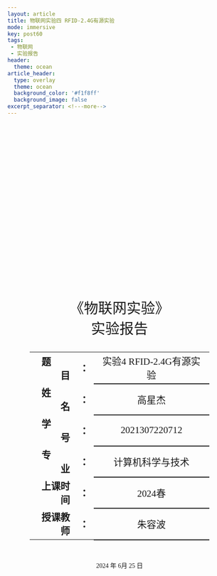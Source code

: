 ```yaml
---
layout: article
title: 物联网实验四 RFID-2.4G有源实验
mode: immersive
key: post60
tags:
 - 物联网
 - 实验报告
header:
  theme: ocean
article_header:
  type: overlay
  theme: ocean
  background_color: '#f1f8ff'
  background_image: false
excerpt_separator: <!---more-->
---
```

<!---more-->
<div class="cover" style="page-break-after:always;font-family:仿宋;width:100%;height:100%;border:none;margin: 0 auto;text-align:center;">
    <div style="width:80%;;margin: 0 auto;height:0;padding-bottom:25%;">
        <img src="/assets/%E5%AE%9E%E9%AA%8C4%20RFID-2.4G%E6%9C%89%E6%BA%90%E5%AE%9E%E9%AA%8C.assets/%E6%9C%AA%E5%91%BD%E5%90%8D.jpg" alt="校名" style="width:100%;"/></div>
    <br><br>
    <div style="width:40%;margin: 0 auto;height:0;padding-bottom:40%;">
        <img src="/assets/%E5%AE%9E%E9%AA%8C4%20RFID-2.4G%E6%9C%89%E6%BA%90%E5%AE%9E%E9%AA%8C.assets/%E6%9C%AA%E5%91%BD%E5%90%8D.png" alt="校徽" style="width:100%;"/></div>
    <br><br>
    <p style="text-align:center;font-size:24pt;margin: 0 auto">《物联网实验》</p>
    <p style="text-align:center;font-size:24pt;margin: 0 auto">实验报告 </p>
    <br><br>
    <table style="border:none;text-align:center;width:80%;font-family:仿宋;margin: 0 auto;">
    <tbody style="font-family:仿宋;font-size:16pt;">
    	<tr style="font-weight:bold;"> 
    		<td style="width:25%;text-align:right;">题&emsp;&emsp;目</td><td style="width:5%">：</td> 
    		<td style="font-weight:normal;border-bottom: 2px solid;text-align:center;">实验4 RFID-2.4G有源实验</td></tr>
        <tr style="font-weight:bold;"> 
    		<td style="width:25%;text-align:right;">姓&emsp;&emsp;名</td><td style="width:5%">：</td> 
    		<td style="font-weight:normal;border-bottom: 2px solid;text-align:center;">高星杰</td></tr>
    	<tr style="font-weight:bold;"> 
    		<td style="width:25%;text-align:right;">学&emsp;&emsp;号</td><td style="width:5%">：</td> 
    		<td style="font-weight:normal;border-bottom: 2px solid;text-align:center;">2021307220712</td></tr>
        <tr style="font-weight:bold;"> 
    		<td style="width:25%;text-align:right;">专&emsp;&emsp;业</td><td style="width:5%">：</td> 
    		<td style="font-weight:normal;border-bottom: 2px solid;text-align:center;">计算机科学与技术</td></tr>
    	<tr style="font-weight:bold;"> 
    		<td style="width:25%;text-align:right;">上课时间</td><td style="width:5%">：</td> 
    		<td style="font-weight:normal;border-bottom: 2px solid;text-align:center;">2024春</td></tr>
    	<tr style="font-weight:bold;"> 
    		<td style="width:25%;text-align:right;">授课教师</td><td style="width:5%">：</td> 
    		<td style="font-weight:normal;border-bottom: 2px solid;text-align:center;">朱容波</td></tr>
    </tbody></table>
 		<br><br><p style="text-align:center;">2024 年 6月 25 日</p>
</div>

[TOC]

# 实验4 RFID-2.4G有源实验

## 实验目的

- 加深RFID-2.4G技术的理解
- 掌握使用RFID的数据读取的方式
- 了解2.4G有源卡的读取
- 更好地理解物联网中的RFID标签的设计原理；
- 进一步熟练实验，提高自己的实践动手能力；

## 实验要求

- 通信协议：2.4G有源RFID

- 实验内容：2.4G有源RFID数据读取

- 参考视频：2.4G有源RFID数据读取实验.mp4

- 通过Python编写界面程序实现RFID端口数据读取


## 实验设备

- 硬件：2.4G 有缘 RFID 节点，串口线，物联网实验开发箱； 
- 软件：Keli4 For ARM 开发软件，串口调试工具； 
- 参考资料：协议栈 API 接口说明文档，LoRa 源码，STM32 工程源码

## 实验原理

在进行实验之前，要先对实验理论进行了解。

首先我们要对RFID-2.4G技术进行了解，对此我们将以问答的形式给出。

### 什么是有源RFID-2.4G？

RFID-2.4G 是工作在2.4GHz频段的射频识别系统（RFID），这是一种利用无线电波进行非接触式数据传输的技术，广泛应用于资产跟踪、人员定位、供应链管理等领域。2.4GHz频段属于微波频段的一部分，具体范围通常在2.4GHz至2.5GHz之间。由于这一频段与Wi-Fi、蓝牙等常见设备共用，具有较好的兼容性和全球应用前景。

RFID-2.4G系统通常为有源RFID系统，这意味着标签内置有电池，可以主动发送信号，而不是像无源RFID那样依赖读卡器提供能量。有源标签具备较长的读取距离，通常可达数十米甚至几百米；较大的数据存储容量，可以存储大量数据如传感器数据、时间戳等；多功能性，可以实现环境监测、实时定位等高级功能。

这种系统广泛应用于需要远距离数据传输和监控的场景，如仓库和工厂中高价值物品的资产追踪、安全管理中的人员定位（例如医院病人监控、监狱囚犯管理），以及物流运输过程中货物的实时监控。其优势包括读取距离长、实时数据传输和高数据处理能力，但也面临电池寿命需要定期更换、系统成本较高以及可能受到频段共用设备干扰的问题。

所以我们就可以了解RFID-2.4G系统是利用2.4GHz频段进行数据传输，凭借其远距离读取和实时监控的能力，在资产追踪、人员定位和供应链管理等领域有着广泛应用。尽管面临一些挑战，其独特优势使其在许多应用场景中仍然是不可替代的技术手段。

## 实验步骤

1. 前期准备：观看实验教学视频，了解实验步骤，理解实验原理，阅读参考手册，详细了解实验步骤，抓住实验细节；
2. 标签连接好电源；
3. 用公母直连线连接电脑串口和有源2.4G节点的DB9接头，S1开关拨打到左边，让DB9和2.4G读卡器相连；
4. 打开串口调试助手，串口参数：9600 8 N 1 ，标签自动向读卡器发信息，其中 FB 10 00 00 0C 0F 01 01 就是读到的有源卡的卡号。
5. 使用GUI显示界串口接收到的数据。 

## 实验结果

### 1 标签连接好电源

![image-20240626192948733](/assets/%E5%AE%9E%E9%AA%8C4%20RFID-2.4G%E6%9C%89%E6%BA%90%E5%AE%9E%E9%AA%8C.assets/image-20240626192948733.png)

### 2 连接有源2.4G节点和电脑

![image-20240626193000812](/assets/%E5%AE%9E%E9%AA%8C4%20RFID-2.4G%E6%9C%89%E6%BA%90%E5%AE%9E%E9%AA%8C.assets/image-20240626193000812.png)

### 3 使用串口调试助手读取卡号

![f7be87e9a07c64436af2ac66fa1149f4](/assets/%E5%AE%9E%E9%AA%8C4%20RFID-2.4G%E6%9C%89%E6%BA%90%E5%AE%9E%E9%AA%8C.assets/f7be87e9a07c64436af2ac66fa1149f4.png)

### 4 使用Python编写可视化GUI，并接收数据

![db6785af4fbc48c37961a5e5c45dee6c](/assets/%E5%AE%9E%E9%AA%8C4%20RFID-2.4G%E6%9C%89%E6%BA%90%E5%AE%9E%E9%AA%8C.assets/db6785af4fbc48c37961a5e5c45dee6c.png)

#### 完整代码+逐行注释

```python
import threading  # 用于实现多线程
import serial  # pySerial库，用于串口通信
from tkinter import ttk  # ttk模块提供了若干新小部件
import tkinter as tk  # Tkinter是Python的标准GUI库
import binascii  # 用于二进制和ASCII字符串的相互转换

# 一个简单的信息窗口类


class InformWindow:
    def __init__(self, informStr):
        self.window = tk.Tk()
        self.window.title("Information")  # 设置窗口标题
        self.window.geometry("220x60")  # 设置窗口大小
        label = tk.Label(self.window, text=informStr)  # 显示信息的标签
        buttonOK = tk.Button(self.window, text="OK",
                             command=self.processButtonOK)  # 确定按钮
        label.pack(side=tk.TOP)
        buttonOK.pack(side=tk.BOTTOM)
        self.window.mainloop()  # 进入消息循环

    def processButtonOK(self):
        self.window.destroy()  # 销毁窗口

# 主GUI类


class mainGUI:
    def __init__(self):
        window = tk.Tk()
        window.title("GUI UART Tx/Rx Demo")  # 设置窗口标题
        self.uartState = False  # 标识串口是否打开

        # 包含COM信息和开始/停止按钮的框架
        frame_COMinf = tk.Frame(window)
        frame_COMinf.grid(row=1, column=1)
        labelCOM = tk.Label(frame_COMinf, text="COMx: ")  # COM端口标签
        self.COM = tk.StringVar(value="COM1")  # COM端口变量
        ertryCOM = tk.Entry(frame_COMinf, textvariable=self.COM)  # 输入COM端口
        labelCOM.grid(row=1, column=1, padx=5, pady=3)
        ertryCOM.grid(row=1, column=2, padx=5, pady=3)
        labelBaudrate = tk.Label(frame_COMinf, text="Baudrate: ")  # 波特率标签
        self.Baudrate = tk.IntVar(value=115200)  # 波特率变量
        ertryBaudrate = tk.Entry(
            frame_COMinf, textvariable=self.Baudrate)  # 输入波特率
        labelBaudrate.grid(row=1, column=3, padx=5, pady=3)
        ertryBaudrate.grid(row=1, column=4, padx=5, pady=3)
        labelParity = tk.Label(frame_COMinf, text="Parity: ")  # 校验位标签
        self.Parity = tk.StringVar(value="NONE")  # 校验位变量
        comboParity = ttk.Combobox(
            frame_COMinf, width=17, textvariable=self.Parity)  # 校验位下拉框
        comboParity["values"] = ("NONE", "ODD", "EVEN", "MARK", "SPACE")
        comboParity["state"] = "readonly"
        labelParity.grid(row=2, column=1, padx=5, pady=3)
        comboParity.grid(row=2, column=2, padx=5, pady=3)
        labelStopbits = tk.Label(frame_COMinf, text="Stopbits: ")  # 停止位标签
        self.Stopbits = tk.StringVar(value="1")  # 停止位变量
        comboStopbits = ttk.Combobox(
            frame_COMinf, width=17, textvariable=self.Stopbits)  # 停止位下拉框
        comboStopbits["values"] = ("1", "1.5", "2")
        comboStopbits["state"] = "readonly"
        labelStopbits.grid(row=2, column=3, padx=5, pady=3)
        comboStopbits.grid(row=2, column=4, padx=5, pady=3)
        self.buttonSS = tk.Button(
            frame_COMinf, text="Start", command=self.processButtonSS)  # 开始/停止按钮
        self.buttonSS.grid(row=3, column=4, padx=5, pady=3, sticky=tk.E)

        # 串口对象
        self.ser = serial.Serial()

        # 串口读取线程
        self.ReadUARTThread = threading.Thread(target=self.ReadUART)
        self.ReadUARTThread.start()

        # 接收数据的框架
        frameRecv = tk.Frame(window)
        frameRecv.grid(row=2, column=1)
        labelOutText = tk.Label(frameRecv, text="ReceivedData:")  # 接收数据标签
        labelOutText.grid(row=1, column=1, padx=3, pady=2, sticky=tk.W)
        frameRecvSon = tk.Frame(frameRecv)
        frameRecvSon.grid(row=2, column=1)
        scrollbarRecv = tk.Scrollbar(frameRecvSon)
        scrollbarRecv.pack(side=tk.RIGHT, fill=tk.Y)
        self.OutputText = tk.Text(frameRecvSon, wrap=tk.WORD, width=60,
                                  height=20, yscrollcommand=scrollbarRecv.set)  # 显示接收数据的文本框
        self.OutputText.pack()

        # 发送数据的框架
        frameTrans = tk.Frame(window)
        frameTrans.grid(row=3, column=1)
        labelInText = tk.Label(frameTrans, text="To Transmit Data:")  # 发送数据标签
        labelInText.grid(row=1, column=1, padx=3, pady=2, sticky=tk.W)
        frameTransSon = tk.Frame(frameTrans)
        frameTransSon.grid(row=2, column=1)
        scrollbarTrans = tk.Scrollbar(frameTransSon)
        scrollbarTrans.pack(side=tk.RIGHT, fill=tk.Y)
        self.InputText = tk.Text(frameTransSon, wrap=tk.WORD, width=60,
                                 height=5, yscrollcommand=scrollbarTrans.set)  # 输入发送数据的文本框
        self.InputText.pack()
        self.buttonSend = tk.Button(
            frameTrans, text="Send", command=self.processButtonSend)  # 发送按钮
        self.buttonSend.grid(row=3, column=1, padx=5, pady=3, sticky=tk.E)
        window.mainloop()

    def processButtonSS(self):
        if (self.uartState):
            self.ser.close()  # 关闭串口
            self.buttonSS["text"] = "Start"  # 更改按钮文字
            self.uartState = False
        else:
            # 重新启动串口
            self.ser.port = self.COM.get()
            self.ser.baudrate = self.Baudrate.get()
            strParity = self.Parity.get()
            if (strParity == "NONE"):
                self.ser.parity = serial.PARITY_NONE
            elif (strParity == "ODD"):
                self.ser.parity = serial.PARITY_ODD
            elif (strParity == "EVEN"):
                self.ser.parity = serial.PARITY_EVEN
            elif (strParity == "MARK"):
                self.ser.parity = serial.PARITY_MARK
            elif (strParity == "SPACE"):
                self.ser.parity = serial.PARITY_SPACE

            strStopbits = self.Stopbits.get()
            if (strStopbits == "1"):
                self.ser.stopbits = serial.STOPBITS_ONE
            elif (strStopbits == "1.5"):
                self.ser.stopbits = serial.STOPBITS_ONE_POINT_FIVE
            elif (strStopbits == "2"):
                self.ser.stopbits = serial.STOPBITS_TWO

            try:
                self.ser.open()  # 打开串口
            except:
                informStr = "Can't open " + self.ser.port
                InformWindow(informStr)

            if (self.ser.isOpen()):  # 打开成功
                self.buttonSS["text"] = "Stop"  # 更改按钮文字
                self.uartState = True

    def processButtonSend(self):
        if (self.uartState):
            strToSend = self.InputText.get(1.0, tk.END)
            bytesToSend = bytes.fromhex(strToSend[0:-1])  # 将输入的十六进制字符串转换为字节
            self.ser.write(bytesToSend)  # 发送数据
            print(bytesToSend)
        else:
            informStr = "UART is not open"
            InformWindow(informStr)

    def ReadUART(self):
        while True:
            if (self.uartState):
                try:
                    ch = self.ser.read()  # 读取一个字节
                    print(ch, end='')
                    data = str(binascii.b2a_hex(ch))  # 将字节转换为十六进制字符串
                    print(str(data[1:]).split('\\x'))
                    self.OutputText.insert(
                        tk.END, data.split('b\'\\x'))  # 在文本框中显示接收到的数据
                except:
                    informStr = "Error reading UART"
                    InformWindow(informStr)
                    self.ser.close()  # 关闭串口
                    self.buttonSS["text"] = "Start"
                    self.uartState = False


# 启动主GUI
mainGUI()

```



## 实验总结与感悟

本次实验是一次难忘且充实的学习体验，通过实际操作2.4G有源RFID系统，我不仅加深了对RFID技术的理解，也提升了自己在物联网领域的动手实践能力。

在实验的开始阶段，我观看了教学视频并阅读了相关文档，详细了解了实验的每一步骤和技术原理。通过预先的理论学习，使我在动手操作时更加得心应手。特别是在连接硬件和调试软件时，视频的演示和指导为我提供了清晰的操作路径，减少了许多可能遇到的困惑和问题。

实验过程中，我们小组齐心协力，按照步骤连接读卡器和标签，并通过串口调试助手成功读取到了有源RFID标签的数据。当我们在调试过程中遇到数据传输不稳定的问题时，通过查阅资料和与同学讨论，我们找到了问题的根源并成功解决。这一过程不仅增强了团队协作精神，也让我意识到理论知识和实际操作的紧密联系。

在整个实验中，最让我感到兴奋的是将理论转化为实践的过程。从代码编写到硬件连接，每一步都充满了挑战和乐趣。特别是通过Python编写的程序实现了对串口数据的实时监控和可视化展示，这不仅仅是一次编程练习，更是一次全面的系统设计和实现的过程。在看到实验结果成功显示在屏幕上的那一刻，我深深感受到了成就感和满足感。

通过这次实验，我深刻理解了2.4G有源RFID在物联网中的广泛应用，特别是在物流运输和人员定位等领域的巨大潜力。我们使用的有源RFID系统以其稳定、低功耗和长距离的特点，展示了其在实际应用中的优势。实验中的每一个环节都让我更加熟悉了物联网硬件和软件的结合，为未来的学习和工作打下了坚实的基础。

本次实验不仅巩固了课堂所学的理论知识，更让我在实际操作中收获颇丰。感谢老师的耐心指导和同学们的热心帮助，让我在学习的道路上不断进步。通过这次实验，我不仅学到了技术，更体会到了团队合作和持续学习的重要性。期待在未来的学习中，能够继续探索和应用更多的物联网技术，不断提升自己的专业素养和技能。